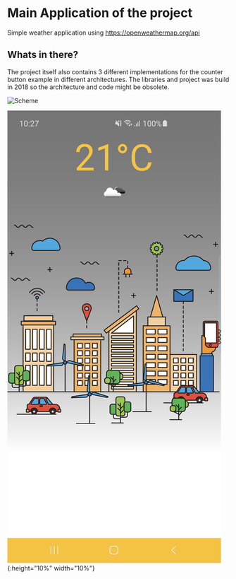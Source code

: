 # Main Application of the project

Simple weather application using https://openweathermap.org/api

## Whats in there?

The project itself also contains 3 different implementations for the counter button example in different architectures. The libraries and project was build in 2018 so the
architecture and code might be obsolete.


![Scheme](images/weather_app.gif)

![Scheme](images/night_background.png){:height="10%" width="10%"}